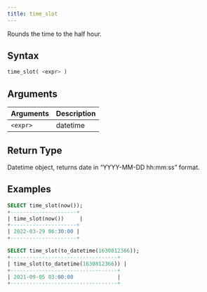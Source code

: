 ```yaml
---
title: time_slot
---
```


Rounds the time to the half hour.
## Syntax

```sql
time_slot( <expr> )
```

## Arguments

| Arguments   | Description |
| ----------- | ----------- |
| `<expr>` | datetime |

## Return Type
Datetime object, returns date in “YYYY-MM-DD hh:mm:ss” format.

## Examples

```sql
SELECT time_slot(now());
+---------------------+
| time_slot(now())     |
+---------------------+
| 2022-03-29 06:30:00 |
+---------------------+

SELECT time_slot(to_datetime(1630812366));
+----------------------------------+
| time_slot(to_datetime(1630812366)) |
+----------------------------------+
| 2021-09-05 03:00:00              |
+----------------------------------+
```
